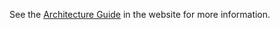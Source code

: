 See the [Architecture Guide](https://openpathfinder.com/docs/visionBoard/architecture) in the website for more information.